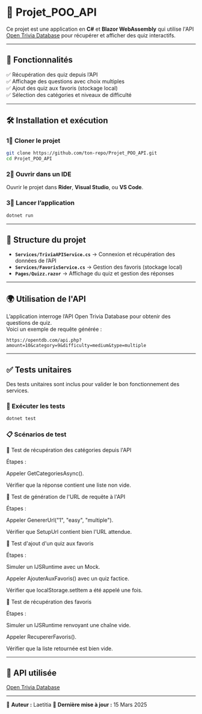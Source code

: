 # 📌 Projet_POO_API  

Ce projet est une application en **C#** et **Blazor WebAssembly** qui utilise l'API [Open Trivia Database](https://opentdb.com/) pour récupérer et afficher des quiz interactifs.  

---

## 🚀 Fonctionnalités  

✅ Récupération des quiz depuis l’API  
✅ Affichage des questions avec choix multiples  
✅ Ajout des quiz aux favoris (stockage local)  
✅ Sélection des catégories et niveaux de difficulté  

---

## 🛠️ Installation et exécution  

### 1⃣ Cloner le projet  
```bash  
git clone https://github.com/ton-repo/Projet_POO_API.git  
cd Projet_POO_API  
```

### 2⃣ Ouvrir dans un IDE  
Ouvrir le projet dans **Rider**, **Visual Studio**, ou **VS Code**.  

### 3⃣ Lancer l’application  
```bash  
dotnet run  
```

---

## 📂 Structure du projet  

- **`Services/TriviaAPIService.cs`** → Connexion et récupération des données de l’API  
- **`Services/FavorisService.cs`** → Gestion des favoris (stockage local)  
- **`Pages/Quizz.razor`** → Affichage du quiz et gestion des réponses  

---

## 🌍 Utilisation de l'API  

L’application interroge l’API Open Trivia Database pour obtenir des questions de quiz.  
Voici un exemple de requête générée :  
```
https://opentdb.com/api.php?amount=10&category=9&difficulty=medium&type=multiple
```

---

## ✅ Tests unitaires  

Des tests unitaires sont inclus pour valider le bon fonctionnement des services.  

### 📌 Exécuter les tests  
```bash  
dotnet test  
```

### 📋 Scénarios de test  

🔹 Test de récupération des catégories depuis l'API

Étapes :

Appeler GetCategoriesAsync().

Vérifier que la réponse contient une liste non vide.

🔹 Test de génération de l'URL de requête à l'API

Étapes :

Appeler GenererUrl("1", "easy", "multiple").

Vérifier que SetupUrl contient bien l'URL attendue.

🔹 Test d'ajout d'un quiz aux favoris

Étapes :

Simuler un IJSRuntime avec un Mock.

Appeler AjouterAuxFavoris() avec un quiz factice.

Vérifier que localStorage.setItem a été appelé une fois.

🔹 Test de récupération des favoris

Étapes :

Simuler un IJSRuntime renvoyant une chaîne vide.

Appeler RecupererFavoris().

Vérifier que la liste retournée est bien vide.

---

## 🔗 API utilisée  
[Open Trivia Database](https://opentdb.com/)  

---

📝 **Auteur :** Laetitia 
📅 **Dernière mise à jour :** 15 Mars 2025  

